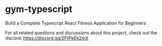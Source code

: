 # gym-typescript

Build a Complete Typescript React Fitness Application for Beginners


For all related questions and discussions about this project, check out the discord:
https://discord.gg/2FfPeEk2mX
